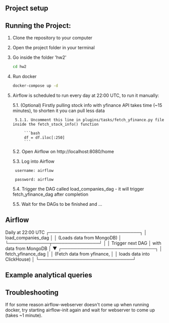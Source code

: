 ## Project setup

## Running the Project:

1. Clone the repository to your computer

2. Open the project folder in your terminal

3. Go inside the folder 'hw2'

    ```bash
    cd hw2
    ```

4. Run docker

    ```bash
    docker-compose up -d
    ```

5. Airflow is scheduled to run every day at 22:00 UTC, to run it manually:

    5.1. (Optional) Firstly pulling stock info with yfinance API takes time (~15 minutes), to shorten it you can pull less data

        5.1.1. Uncomment this line in plugins/tasks/fetch_yfinance.py file inside the fetch_stock_info() function

            ```bash
            df = df.iloc[:250]
            ```
        
    5.2. Open Airflow on http://localhost:8080/home

    5.3. Log into Airflow 

        username: airflow

        password: airflow
    
    5.4. Trigger the DAG called load_companies_dag - it will trigger fetch_yfinance_dag after completion

    5.5. Wait for the DAGs to be finished and ...

## Airflow

Daily at 22:00 UTC
┌─────────────────────────────┐
│     load_companies_dag      │
│  (Loads data from MongoDB)  │
└─────────────┬───────────────┘
              │ 
              │ Trigger next DAG
              │ with data from MongoDB
              │ 
              ▼
┌──────────────────────────────┐
│      fetch_yfinance_dag      │
│  (Fetch data from yfinance,  │
│  loads data into ClickHouse) │
└──────────────────────────────┘


## Example analytical queries


## Troubleshooting

If for some reason airflow-webserver doesn't come up when running docker, try starting airflow-init again and wait for webserver to come up (takes ~1 minute).


